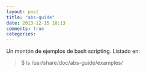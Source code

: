 ```yaml
---
layout: post
title: "abs-guide"
date: 2013-12-15 18:13
comments: true
categories: 
---
```

Un montón de ejemplos de bash scripting. Listado en:

>$ ls /usr/share/doc/abs-guide/examples/

